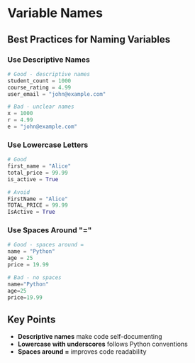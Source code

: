 # Variable Names

## Best Practices for Naming Variables

### Use Descriptive Names

```python
# Good - descriptive names
student_count = 1000
course_rating = 4.99
user_email = "john@example.com"

# Bad - unclear names
x = 1000
r = 4.99
e = "john@example.com"
```

### Use Lowercase Letters

```python
# Good
first_name = "Alice"
total_price = 99.99
is_active = True

# Avoid
FirstName = "Alice"
TOTAL_PRICE = 99.99
IsActive = True
```

### Use Spaces Around "="

```python
# Good - spaces around =
name = "Python"
age = 25
price = 19.99

# Bad - no spaces
name="Python"
age=25
price=19.99
```

## Key Points

- **Descriptive names** make code self-documenting
- **Lowercase with underscores** follows Python conventions
- **Spaces around =** improves code readability
